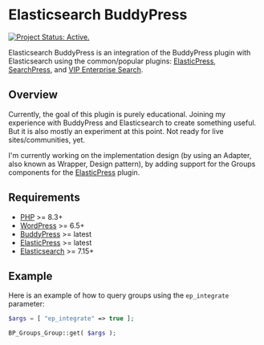 # Elasticsearch BuddyPress

[![Project Status: Active.](https://www.repostatus.org/badges/latest/concept.svg)](https://www.repostatus.org/#concept)

Elasticsearch BuddyPress is an integration of the BuddyPress plugin with Elasticsearch using the common/popular plugins: [ElasticPress](https://github.com/10up/ElasticPress), [SearchPress](https://github.com/alleyinteractive/searchpress), and [VIP Enterprise Search](https://docs.wpvip.com/enterprise-search/).

## Overview

Currently, the goal of this plugin is purely educational. Joining my experience with BuddyPress and Elasticsearch to create something useful. But it is also mostly an experiment at this point. Not ready for live sites/communities, yet.

I'm currently working on the implementation design (by using an Adapter, also known as Wrapper, Design pattern), by adding support for the Groups components for the [ElasticPress](https://github.com/10up/ElasticPress) plugin.

## Requirements

* [PHP](https://www.php.net/) >= 8.3+
* [WordPress](https://wordpress.org/) >= 6.5+
* [BuddyPress](https://buddypress.org/) >= latest
* [ElasticPress](https://github.com/10up/ElasticPress) >= latest
* [Elasticsearch](https://www.elastic.co/) >= 7.15+

## Example

Here is an example of how to query groups using the `ep_integrate` parameter:

```php
$args = [ "ep_integrate" => true ];

BP_Groups_Group::get( $args );
```

